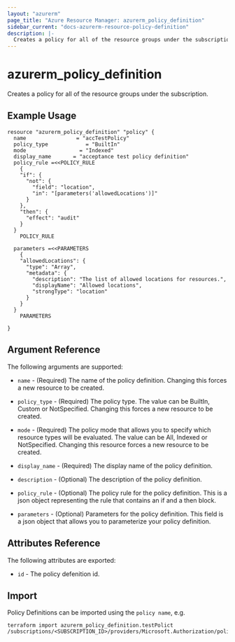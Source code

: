 ```yaml
---
layout: "azurerm"
page_title: "Azure Resource Manager: azurerm_policy_definition"
sidebar_current: "docs-azurerm-resource-policy-definition"
description: |-
  Creates a policy for all of the resource groups under the subscription.
---
```


# azurerm_policy_definition

Creates a policy for all of the resource groups under the subscription.

## Example Usage

```hcl
resource "azurerm_policy_definition" "policy" {
  name                = "accTestPolicy"
  policy_type            = "BuiltIn"
  mode                 = "Indexed"
  display_name       = "acceptance test policy definition"
  policy_rule =<<POLICY_RULE
	{
    "if": {
      "not": {
        "field": "location",
        "in": "[parameters('allowedLocations')]"
      }
    },
    "then": {
      "effect": "audit"
    }
  }
	POLICY_RULE

  parameters =<<PARAMETERS
	{
    "allowedLocations": {
      "type": "Array",
      "metadata": {
        "description": "The list of allowed locations for resources.",
        "displayName": "Allowed locations",
        "strongType": "location"
      }
    }
  }
  	PARAMETERS

}
```

## Argument Reference

The following arguments are supported:

* `name` - (Required) The name of the policy definition. Changing this forces a
    new resource to be created.

* `policy_type` - (Required) The policy type.  The value can be BuiltIn, Custom 
    or NotSpecified. Changing this forces a new resource to be created.

* `mode` - (Required) The policy mode that allows you to specify which resource
    types will be evaluated.  The value can be All, Indexed or
    NotSpecified. Changing this resource forces a new resource to be
    created.

* `display_name` - (Required) The display name of the policy definition.

* `description` - (Optional) The description of the policy definition.

* `policy_rule` - (Optional) The policy rule for the policy definition. This
    is a json object representing the rule that contains an if and 
    a then block.

* `parameters` - (Optional) Parameters for the policy definition. This field
    is a json object that allows you to parameterize your policy definition.

## Attributes Reference

The following attributes are exported:

* `id` - The policy defenition id.

## Import

Policy Definitions can be imported using the `policy name`, e.g.

```shell
terraform import azurerm_policy_definition.testPolict  /subscriptions/<SUBSCRIPTION_ID>/providers/Microsoft.Authorization/policyDefinitions/<POLICY_NAME>
```
